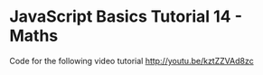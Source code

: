 JavaScript Basics Tutorial 14 - Maths
=====================================

Code for the following video tutorial http://youtu.be/kztZZVAd8zc
